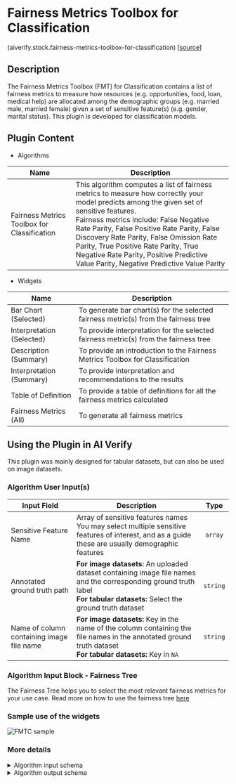 # Fairness Metrics Toolbox for Classification
(aiverify.stock.fairness-metrics-toolbox-for-classification) [[source](https://github.com/IMDA-BTG/aiverify/tree/main/stock-plugins/aiverify.stock.fairness-metrics-toolbox-for-classification)]

## Description

The Fairness Metrics Toolbox (FMT) for Classification contains a list of fairness metrics to measure how resources (e.g. opportunities, food, loan, medical help) are allocated among the demographic groups (e.g. married male, married female) given a set of sensitive feature(s) (e.g. gender, marital status). This plugin is developed for classification models.

## Plugin Content
- Algorithms
  
| Name                                        | Description                                                                                                                                                                                                                                                                                                                                                             |
| ------------------------------------------- | ----------------------------------------------------------------------------------------------------------------------------------------------------------------------------------------------------------------------------------------------------------------------------------------------------------------------------------------------------------------------- |
| Fairness Metrics Toolbox for Classification | This algorithm computes a list of fairness metrics to measure how correctly your model predicts among the given set of sensitive features. </br> Fairness metrics include: False Negative Rate Parity, False Positive Rate Parity, False Discovery Rate Parity, False Omission Rate Parity, True Positive Rate Parity, True Negative Rate Parity, Positive Predictive Value Parity, Negative Predictive Value Parity  |


- Widgets

| Name                      | Description                                                                          |
| ------------------------- | ------------------------------------------------------------------------------------ |
| Bar Chart (Selected)      | To generate bar chart(s) for the selected fairness metric(s) from the fairness tree |
| Interpretation (Selected) | To provide interpretation for the selected fairness metric(s) from the fairness tree   |
| Description (Summary)     | To provide an introduction to the Fairness Metrics Toolbox for Classification        |
| Interpretation (Summary)  | To provide interpretation and recommendations to the results                          |
| Table of Definition       | To provide a table of definitions for all the fairness metrics calculated            |
| Fairness Metrics (All)    | To generate all fairness metrics                                                     |

## Using the Plugin in AI Verify

This plugin was mainly designed for tabular datasets, but can also be used on image datasets.

<!-- ### Data Preparation
For images:

- Image dataset ([Tutorial for Preparation](https://imda-btg.github.io/aiverify/getting-started/prepare-image/#1-dataset-preparation))
- Annotated Ground Truth Dataset ([Tutorial for Preparation](https://imda-btg.github.io/aiverify/getting-started/prepare-image/#2-annotated-ground-truth-dataset))

For tabular:

- Tabular dataset ([Tutorial for Preparation](https://imda-btg.github.io/aiverify/getting-started/prepare-tabular/)) -->

### Algorithm User Input(s)

|      Input Field       |            Description            |  Type   |
| -------------------- | ------------------------------- | :-----: |
| Sensitive Feature Name | Array of sensitive features names </br> You may select multiple sensitive features of interest, and as a guide these are usually demographic features | `array` |
| Annotated ground truth path               | **For image datasets:** An uploaded dataset containing image file names and the corresponding ground truth label </br> **For tabular datasets:** Select the ground truth dataset | `string` |
| Name of column containing image file name | **For image datasets:** Key in the name of the column containing the file names in the annotated ground truth dataset </br> **For tabular datasets:** Key in `NA`                                                                            | `string` |

### Algorithm Input Block - Fairness Tree
The Fairness Tree helps you to select the most relevant fairness metrics for your use case. Read more on how to use the fairness tree [here](https://imda-btg.github.io/aiverify/how-to/use-fairness-tree/) 

### Sample use of the widgets

![FMTC sample](../images/fmtc_sample.png)


### More details
<details>
<summary> Algorithm input schema </summary>

```json
{
    "title": "Algorithm Plugin Input Arguments",
    "description": "A schema for algorithm plugin input arguments",
    "type": "object",
    "required": [
        "sensitive_feature", "annotated_labels_path","file_name_label"
    ],
    "properties": {
        "sensitive_feature": {
            "title": "Sensitive Feature Names",
            "description": "Array of Sensitive Feature Names (e.g. Gender)",
            "type": "array",
            "items": {
                "type": "string"
            },
            "minItems": 1
        },
        "annotated_labels_path": {
            "title": "Annotated labels path",
            "description": "Annotated labels path",
            "type": "string",
            "ui:widget": "selectDataset"
        },
        "file_name_label": {
            "title": "Name of column containing image file names",
            "description": "Key in the name of the column containing the file names in the annotated ground truth dataset",
            "type": "string"
        }
    }
}

```

</details>

<details>
<summary>Algorithm output schema </summary>

```json
{
    "title": "Algorithm Plugin Output Arguments",
    "description": "A schema for algorithm plugin output arguments",
    "type": "object",
    "required": [
        "sensitive_feature",
        "output_classes",
        "results"
    ],
    "properties": {
        "sensitive_feature": {
            "description": "Array of sensitive feature names",
            "type": "array",
            "minItems": 1,
            "items": {
                "type": "string"
            }
        },
        "output_classes": {
            "description": "Array of output classes",
            "type": "array",
            "minItems": 1,
            "items": {
                "type": [
                    "string",
                    "number",
                    "integer",
                    "boolean"
                ]
            }
        },
        "results": {
            "description": "Array of metrics by output classes (# output classes)",
            "type": "array",
            "minItems": 1,
            "items": {
                "type": "object",
                "description": "Dictionary of metric values by group",
                "required": [
                    "True Positive Rate",
                    "True Negative Rate",
                    "Positive Predictive Value Parity",
                    "Negative Predictive Value Parity",
                    "False Positive Rate",
                    "False Negative Rate",
                    "False Discovery Rate",
                    "False Omission Rate",
                    "Equal Selection Parity",
                    "Disparate Impact"
                ],
                "properties": {
                    "True Positive Rate": {
                        "$ref": "#/$defs/metric"
                    },
                    "True Negative Rate": {
                        "$ref": "#/$defs/metric"
                    },
                    "Positive Predictive Value Parity": {
                        "$ref": "#/$defs/metric"
                    },
                    "Negative Predictive Value Parity": {
                        "$ref": "#/$defs/metric"
                    },
                    "False Positive Rate": {
                        "$ref": "#/$defs/metric"
                    },
                    "False Negative Rate": {
                        "$ref": "#/$defs/metric"
                    },
                    "False Discovery Rate": {
                        "$ref": "#/$defs/metric"
                    },
                    "False Omission Rate": {
                        "$ref": "#/$defs/metric"
                    },
                    "Equal Selection Parity": {
                        "$ref": "#/$defs/metric2"
                    },
                    "Disparate Impact": {
                        "$ref": "#/$defs/metric2"
                    }
                }
            }
        }
    },
    "$defs": {
        "metric": {
            "description": "Array of metric values for each group, e.g. [{group:[1,2], metric:0.122},...]",
            "type": "array",
            "items": {
                "type": "object",
                "required": [
                    "group",
                    "metric"
                ],
                "properties": {
                    "group": {
                        "type": "array",
                        "description": "Array of group values, one value for each feature, .e.g group: [1,4,7]"
                    },
                    "metric": {
                        "type": "number"
                    }
                }
            },
            "minItems": 2
        },
        "metric2": {
            "description": "Array of metric values for each group, e.g. [{group:[1,2], metric:0.122},...]",
            "type": "array",
            "items": {
                "type": "object",
                "required": [
                    "group",
                    "metric"
                ],
                "properties": {
                    "group": {
                        "type": "array",
                        "description": "Array of group values, one value for each feature, .e.g group: [1,4,7]"
                    },
                    "metric": {
                        "type": "number"
                    }
                }
            },
            "minItems": 1
        }
    }
}
```

</details>